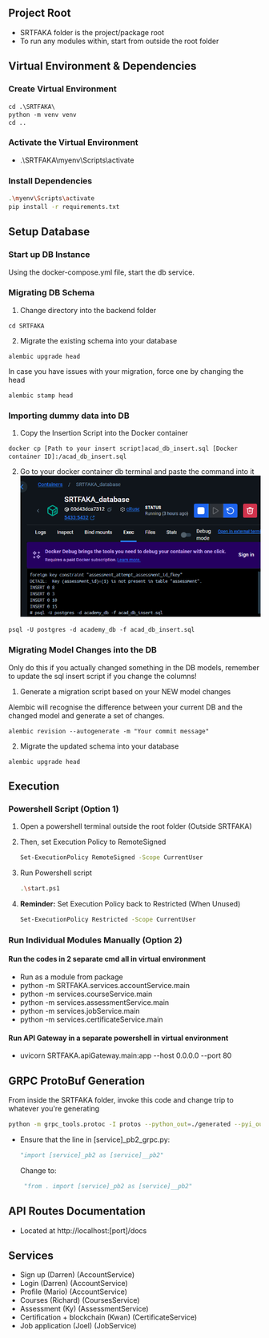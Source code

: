 ## Project Root
- SRTFAKA folder is the project/package root
- To run any modules within, start from outside the root folder

## Virtual Environment & Dependencies
### Create Virtual Environment
```shell
cd .\SRTFAKA\
python -m venv venv
cd ..
```
### Activate the Virtual Environment
- .\SRTFAKA\myenv\Scripts\activate

### Install Dependencies
```sh
.\myenv\Scripts\activate
pip install -r requirements.txt
```

## Setup Database
### Start up DB Instance
Using the docker-compose.yml file, start the db service.
### Migrating DB Schema
1. Change directory into the backend folder
```
cd SRTFAKA
```
2. Migrate the existing schema into your database
```
alembic upgrade head
```
In case you have issues with your migration, force one by changing the head 
```
alembic stamp head
```

### Importing dummy data into DB
1. Copy the Insertion Script into the Docker container
```
docker cp [Path to your insert script]acad_db_insert.sql [Docker container ID]:/acad_db_insert.sql
```
2. Go to your docker container db terminal and paste the command into it
![alt text](image.png)
```
psql -U postgres -d academy_db -f acad_db_insert.sql
``` 

### Migrating Model Changes into the DB
Only do this if you actually changed something in the DB models, remember to update the sql insert script if you change the columns!
1. Generate a migration script based on your NEW model changes

Alembic will recognise the difference between your current DB and the changed model and generate a set of changes.
```
alembic revision --autogenerate -m "Your commit message"
```
2. Migrate the updated schema into your database
```
alembic upgrade head
```
## Execution
### Powershell Script (Option 1)
1. Open a powershell terminal outside the root folder (Outside SRTFAKA)
2. Then, set Execution Policy to RemoteSigned

    ```sh
    Set-ExecutionPolicy RemoteSigned -Scope CurrentUser
    ```
3. Run Powershell script
    ```sh
    .\start.ps1
    ```
4. **Reminder:** Set Execution Policy back to Restricted (When Unused)
    ```sh
    Set-ExecutionPolicy Restricted -Scope CurrentUser
    ```

### Run Individual Modules Manually (Option 2)
#### Run the codes in 2 separate cmd all in virtual environment
- Run as a module from package 
- python -m SRTFAKA.services.accountService.main
- python -m services.courseService.main
- python -m services.assessmentService.main
- python -m services.jobService.main
- python -m services.certificateService.main

#### Run API Gateway in a separate powershell in virtual environment
- uvicorn SRTFAKA.apiGateway.main:app --host 0.0.0.0 --port 80

## GRPC ProtoBuf Generation
From inside the SRTFAKA folder, invoke this code and change trip to whatever you're generating
```sh
python -m grpc_tools.protoc -I protos --python_out=./generated --pyi_out=./generated --grpc_python_out=./generated protos/[service].proto
```
- Ensure that the line in [service]_pb2_grpc.py:

    ```python
    "import [service]_pb2 as [service]__pb2"
    ```
    Change to:
    ```python
     "from . import [service]_pb2 as [service]__pb2"
     ```
## API Routes Documentation
- Located at http://localhost:[port]/docs

## Services
- Sign up (Darren) (AccountService)
- Login (Darren) (AccountService)
- Profile (Mario) (AccountService)
- Courses (Richard) (CoursesService)
- Assessment (Ky) (AssessmentService)
- Certification + blockchain (Kwan) (CertificateService)
- Job application (Joel) (JobService)